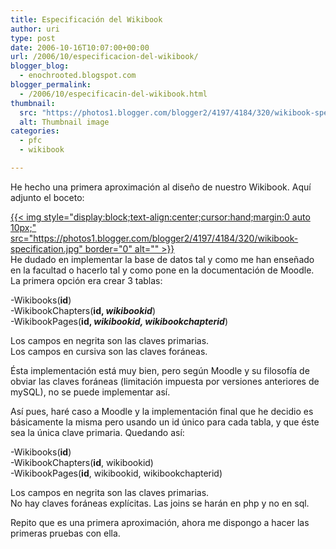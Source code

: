 ```yaml
---
title: Especificación del Wikibook
author: uri
type: post
date: 2006-10-16T10:07:00+00:00
url: /2006/10/especificacion-del-wikibook/
blogger_blog:
  - enochrooted.blogspot.com
blogger_permalink:
  - /2006/10/especificacin-del-wikibook.html
thumbnail:
  src: "https://photos1.blogger.com/blogger2/4197/4184/320/wikibook-specification.jpg"
  alt: Thumbnail image
categories:
  - pfc
  - wikibook

---
```

He hecho una primera aproximación al diseño de nuestro Wikibook. Aquí adjunto el boceto:

[{{< img style="display:block;text-align:center;cursor:hand;margin:0 auto 10px;" src="https://photos1.blogger.com/blogger2/4197/4184/320/wikibook-specification.jpg" border="0" alt="" >}}][1]  
He dudado en implementar la base de datos tal y como me han enseñado en la facultad o hacerlo tal y como pone en la documentación de Moodle. La primera opción era crear 3 tablas:

-Wikibooks(<span style="font-weight:bold;">id</span>)  
-WikibookChapters(<span style="font-weight:bold;">id, <span style="font-style:italic;">wikibookid</span></span>)  
-WikibookPages(<span style="font-weight:bold;">id, <span style="font-style:italic;">wikibookid, wikibookchapterid</span></span>)

Los campos en negrita son las claves primarias.  
Los campos en cursiva son las claves foráneas.

Ésta implementación está muy bien, pero según Moodle y su filosofía de obviar las claves foráneas (limitación impuesta por versiones anteriores de mySQL), no se puede implementar así.

Así pues, haré caso a Moodle y la implementación final que he decidio es básicamente la misma pero usando un id único para cada tabla, y que éste sea la única clave primaria. Quedando así:

-Wikibooks(<span style="font-weight:bold;">id</span>)  
-WikibookChapters(<span style="font-weight:bold;">id</span>, wikibookid)  
-WikibookPages(<span style="font-weight:bold;">id</span>, wikibookid, wikibookchapterid)

Los campos en negrita son las claves primarias.  
No hay claves foráneas explícitas. Las joins se harán en php y no en sql.

Repito que es una primera aproximación, ahora me dispongo a hacer las primeras pruebas con ella.

 [1]: https://photos1.blogger.com/blogger2/4197/4184/1600/wikibook-specification.jpg